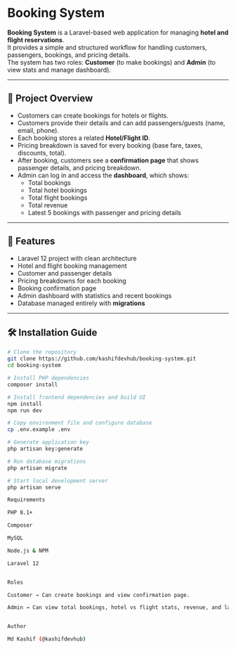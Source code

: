 # Booking System

**Booking System** is a Laravel-based web application for managing **hotel and flight reservations**.  
It provides a simple and structured workflow for handling customers, passengers, bookings, and pricing details.  
The system has two roles: **Customer** (to make bookings) and **Admin** (to view stats and manage dashboard).

---

## 📖 Project Overview
- Customers can create bookings for hotels or flights.
- Customers provide their details and can add  passengers/guests (name, email, phone).
- Each booking stores a related **Hotel/Flight ID**.
- Pricing breakdown is saved for every booking (base fare, taxes, discounts, total).
- After booking, customers see a **confirmation page** that shows passenger details, and pricing breakdown.
- Admin can log in and access the **dashboard**, which shows:
  - Total bookings  
  - Total hotel bookings  
  - Total flight bookings  
  - Total revenue  
  - Latest 5 bookings with passenger and pricing details  

---

## 🚀 Features
- Laravel 12 project with clean architecture  
- Hotel and flight booking management  
- Customer and passenger details  
- Pricing breakdowns for each booking  
- Booking confirmation page  
- Admin dashboard with statistics and recent bookings  
- Database managed entirely with **migrations** 

---

## 🛠️ Installation Guide
```bash
# Clone the repository
git clone https://github.com/kashifdevhub/booking-system.git
cd booking-system

# Install PHP dependencies
composer install

# Install frontend dependencies and build UI
npm install
npm run dev

# Copy environment file and configure database
cp .env.example .env

# Generate application key
php artisan key:generate

# Run database migrations
php artisan migrate

# Start local development server
php artisan serve

Requirements

PHP 8.1+

Composer

MySQL 

Node.js & NPM

Laravel 12


Roles

Customer → Can create bookings and view confirmation page.

Admin → Can view total bookings, hotel vs flight stats, revenue, and latest bookings in the dashboard.


Author

Md Kashif (@kashifdevhub)
